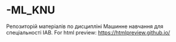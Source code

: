 # -ML_KNU
Репозиторій матеріалів по дисципліні Машинне навчання для спеціальності ІАВ.
For html preview:
https://htmlpreview.github.io/
